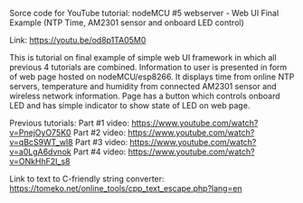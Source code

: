 Sorce code for YouTube tutorial:
nodeMCU #5 webserver - Web UI Final Example (NTP Time, AM2301 sensor and onboard LED control)

Link: https://youtu.be/od8p1TA05M0 

This is tutorial on final example of simple web UI framework in which all previous 4 tutorials are combined. 
Information to user is presented in form of web page hosted on nodeMCU/esp8266. 
It displays time from online NTP servers, temperature and humidity from connected AM2301 sensor and wireless network information. 
Page has a button which controls onboard LED and has simple indicator to show state of LED on web page. 

Previous tutorials:
Part #1 video:  https://www.youtube.com/watch?v=PnejOyO75K0
Part #2 video:  https://www.youtube.com/watch?v=qBcS9WT_wI8
Part #3 video:  https://www.youtube.com/watch?v=a0LgA6dvnok
Part #4 video:  https://www.youtube.com/watch?v=ONkHhF2I_s8

Link to text to C-friendly string converter:
https://tomeko.net/online_tools/cpp_text_escape.php?lang=en
